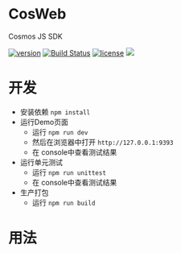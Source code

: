 # CosWeb
Cosmos JS SDK  

[![version](https://img.shields.io/github/tag/cosmos/cosmos-sdk-js.svg)](https://github.com/cosmos/cosmos-sdk-js/releases/latest)
[![Build Status](https://travis-ci.org/cosmos/cosmos-sdk-js.svg?branch=master)](https://travis-ci.org/cosmos/cosmos-sdk-js)
[![license](https://img.shields.io/github/license/cosmos/cosmos-sdk-js.svg)](https://github.com/cosmos/cosmos-sdk-js/blob/master/LICENSE)
[![](https://tokei.rs/b1/github/cosmos/cosmos-sdk-js?category=lines)](https://github.com/cosmos/cosmos-sdk-js)

# 开发
- 安装依赖 `npm install`
- 运行Demo页面 
    - 运行 `npm run dev` 
    - 然后在浏览器中打开 `http://127.0.0.1:9393`
    - 在 console中查看测试结果
- 运行单元测试
    - 运行 `npm run unittest` 
    - 在 console中查看测试结果
- 生产打包
    - 运行 `npm run build`
    
# 用法